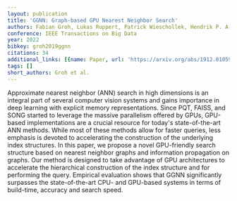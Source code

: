 ```yaml
---
layout: publication
title: 'GGNN: Graph-based GPU Nearest Neighbor Search'
authors: Fabian Groh, Lukas Ruppert, Patrick Wieschollek, Hendrik P. A. Lensch
conference: IEEE Transactions on Big Data
year: 2022
bibkey: groh2019ggnn
citations: 34
additional_links: [{name: Paper, url: 'https://arxiv.org/abs/1912.01059'}]
tags: []
short_authors: Groh et al.
---
```

Approximate nearest neighbor (ANN) search in high dimensions is an integral
part of several computer vision systems and gains importance in deep learning
with explicit memory representations. Since PQT, FAISS, and SONG started to
leverage the massive parallelism offered by GPUs, GPU-based implementations are
a crucial resource for today's state-of-the-art ANN methods. While most of
these methods allow for faster queries, less emphasis is devoted to
accelerating the construction of the underlying index structures. In this
paper, we propose a novel GPU-friendly search structure based on nearest
neighbor graphs and information propagation on graphs. Our method is designed
to take advantage of GPU architectures to accelerate the hierarchical
construction of the index structure and for performing the query. Empirical
evaluation shows that GGNN significantly surpasses the state-of-the-art CPU-
and GPU-based systems in terms of build-time, accuracy and search speed.